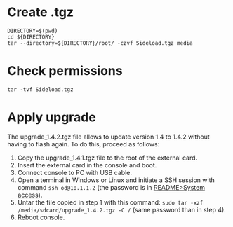 # Create .tgz

```
DIRECTORY=$(pwd)
cd ${DIRECTORY}
tar --directory=${DIRECTORY}/root/ -czvf Sideload.tgz media
```

# Check permissions

```
tar -tvf Sideload.tgz
```

# Apply upgrade

The upgrade_1.4.2.tgz file allows to update version 1.4 to 1.4.2 without having to flash again. To do this, proceed as follows:

1. Copy the upgrade_1.4.1.tgz file to the root of the external card.
2. Insert the external card in the console and boot.
3. Connect console to PC with USB cable.
4. Open a terminal in Windows or Linux and initiate a SSH session with command `ssh od@10.1.1.2` (the password is in [README>System access](https://github.com/eduardofilo/RG350_adam_image/#system-access)).
5. Untar the file copied in step 1 with this command: `sudo tar -xzf /media/sdcard/upgrade_1.4.2.tgz -C /` (same password than in step 4).
6. Reboot console.
